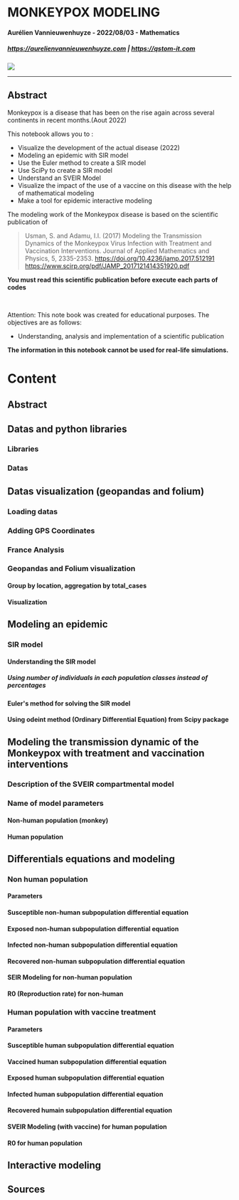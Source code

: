 # MONKEYPOX MODELING

#### Aurélien Vannieuwenhuyze - 2022/08/03 - Mathematics  
##### https://aurelienvannieuwenhuyze.com | https://qstom-it.com  
<img src="https://www.gnu.org/graphics/gplv3-127x51.png"/>

<hr>

## Abstract

Monkeypox is a disease that has been on the rise again across several continents in recent months.(Aout 2022)

This notebook allows you to :
- Visualize the development of the actual disease (2022)  
- Modeling an epidemic with SIR model
- Use the Euler method to create a SIR model
- Use SciPy to create a SIR model
- Understand an SVEIR Model
- Visualize the impact of the use of a vaccine on this disease with the help of mathematical modeling
- Make a tool for epidemic interactive modeling

The modeling work of the Monkeypox disease is based on the scientific publication of
> Usman, S. and
Adamu, I.I. (2017) Modeling the Transmission Dynamics of the Monkeypox Virus
Infection with Treatment and Vaccination
Interventions. Journal of Applied Mathematics and Physics, 5, 2335-2353.
https://doi.org/10.4236/jamp.2017.512191  
https://www.scirp.org/pdf/JAMP_2017121414351920.pdf


**You must read this scientific publication before execute each parts of codes**

<br>

Attention:
This note book was created for educational purposes.
The objectives are as follows:
- Understanding, analysis and implementation of a scientific publication

**The information in this notebook cannot be used for real-life simulations.**

# Content
## Abstract
## Datas and python libraries
### Libraries
### Datas
## Datas visualization (geopandas and folium)
### Loading datas
### Adding GPS Coordinates
### France Analysis
### Geopandas and Folium visualization
#### Group by location, aggregation by total_cases
#### Visualization
## Modeling an epidemic
### SIR model
#### Understanding the SIR model
##### Using number of individuals in each population classes instead of percentages
#### Euler's method for solving the SIR model
#### Using odeint method (Ordinary Differential Equation) from Scipy package
## Modeling the transmission dynamic of the Monkeypox with treatment and vaccination interventions
### Description of the SVEIR compartmental model
### Name of model parameters
#### Non-human population (monkey)
#### Human population
## Differentials equations and modeling
### Non human population
#### Parameters
#### Susceptible non-human subpopulation differential equation
#### Exposed non-human subpopulation differential equation
#### Infected non-human subpopulation differential equation
#### Recovered non-human subpopulation differential equation
#### SEIR Modeling for non-human population
#### R0 (Reproduction rate) for non-human
### Human population with vaccine treatment
#### Parameters
#### Susceptible human subpopulation differential equation
#### Vaccined human subpopulation differential equation
#### Exposed human subpopulation differential equation
#### Infected human subpopulation differential equation
#### Recovered humain subpopulation differential equation
#### SVEIR Modeling (with vaccine) for human population
#### R0 for human population
## Interactive modeling
## Sources
